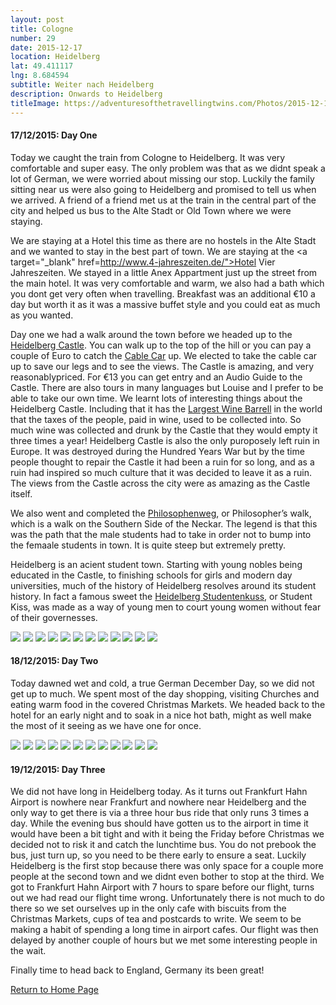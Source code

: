 ```yaml
---
layout: post
title: Cologne
number: 29
date: 2015-12-17
location: Heidelberg
lat: 49.411117
lng: 8.684594
subtitle: Weiter nach Heidelberg
description: Onwards to Heidelberg
titleImage: https://adventuresofthetravellingtwins.com/Photos/2015-12-17-Heidelberg/cover-min.JPG
---
```


<h4>17/12/2015: Day One</h4>

Today we caught the train from Cologne to Heidelberg. It was very comfortable and super easy. The only problem was that as we didnt speak a lot of German, we were worried about missing our stop. Luckily the family sitting near us were also going to Heidelberg and promised to tell us when we arrived.
A friend of a friend met us at the train in the central part of the city and helped us bus to the Alte Stadt or Old Town where we were staying.

We are staying at a Hotel this time as there are no hostels in the Alte Stadt and we wanted to stay in the best part of town. 
We are staying at the <a target="_blank" href=http://www.4-jahreszeiten.de/">Hotel Vier Jahreszeiten</a>. We stayed in a little Anex Appartment just up the street from the main hotel. It was very comfortable and warm, we also had a bath which you dont get very often when travelling. 
Breakfast was an additional €10 a day but worth it as it was a massive buffet style and you could eat as much as you wanted. 

Day one we had a walk around the town before we headed up to the <a target="_blank" href="http://www.schloss-heidelberg.de/en/home/">Heidelberg Castle</a>. You can walk up to the top of the hill or you can pay a couple of Euro to catch the <a target="_blank" href="https://www.tourism-bw.com/Media/Attraktionen/Heidelberg-Cable-Car">Cable Car</a> up. We elected to take the cable car up to save our legs and to see the views.
The Castle is amazing, and very reasonablypriced. For €13 you can get entry and an Audio Guide to the Castle. There are also tours in many languages but Louise and I prefer to be able to take our own time. 
We learnt lots of interesting things about the Heidelberg Castle. Including that it has the <a target="_blank" href="https://luxeadventuretraveler.com/heidelberg-castle/">Largest Wine Barrell</a> in the world that the taxes of the people, paid in wine, used to be collected into. So much wine was collected and drunk by the Castle that they would empty it three times a year!
Heidelberg Castle is also the only puroposely left ruin in Europe. It was destroyed during the Hundred Years War but by the time people thought to repair the Castle it had been a ruin for so long, and as a ruin had inspired so much culture that it was decided to leave it as a ruin.
The views from the Castle across the city were as amazing as the Castle itself.

We also went and completed the <a target="_blank" href="https://www.tourism-heidelberg.com/explore/historical-sights/heiligenberg/philosophers-walk/index_eng.html">Philosophenweg</a>, or Philosopher’s walk, which is a walk on the Southern Side of the Neckar. The legend is that this was the path that the male students had to take in order not to bump into the femaale students in town.
It is quite steep but extremely pretty.

Heidelberg is an acient student town. Starting with young nobles being educated in the Castle, to finishing schools for girls and modern day universities, much of the history of Heidelberg resolves around its student history.
In fact a famous sweet the <a target="_blank" href="http://www.studentenkuss.com/english/geschichte.html">Heidelberg Studentenkuss</a>, or Student Kiss, was made as a way of young men to court young women without fear of their governesses.

<img src="https://adventuresofthetravellingtwins.com/Photos/2015-12-17-Heidelberg/day11-min.jpg" class="image1">
<img src="https://adventuresofthetravellingtwins.com/Photos/2015-12-17-Heidelberg/day12-min.jpg" class="image1">
<img src="https://adventuresofthetravellingtwins.com/Photos/2015-12-17-Heidelberg/day13-min.jpg" class="image1">
<img src="https://adventuresofthetravellingtwins.com/Photos/2015-12-17-Heidelberg/day14-min.jpg" class="image1">
<img src="https://adventuresofthetravellingtwins.com/Photos/2015-12-17-Heidelberg/day15-min.jpg" class="image1">
<img src="https://adventuresofthetravellingtwins.com/Photos/2015-12-17-Heidelberg/day16-min.jpg" class="image1">
<img src="https://adventuresofthetravellingtwins.com/Photos/2015-12-17-Heidelberg/day17-min.jpg" class="image1">
<img src="https://adventuresofthetravellingtwins.com/Photos/2015-12-17-Heidelberg/day18-min.jpg" class="image1">
<img src="https://adventuresofthetravellingtwins.com/Photos/2015-12-17-Heidelberg/day19-min.jpg" class="image1">
<img src="https://adventuresofthetravellingtwins.com/Photos/2015-12-17-Heidelberg/day110-min.jpg" class="image1">
<img src="https://adventuresofthetravellingtwins.com/Photos/2015-12-17-Heidelberg/day111-min.jpg" class="image1">
<img src="https://adventuresofthetravellingtwins.com/Photos/2015-12-17-Heidelberg/day112-min.jpg" class="image1">

<h4>18/12/2015: Day Two</h4>

Today dawned wet and cold, a true German December Day, so we did not get up to much. We spent most of the day shopping, visiting Churches and eating warm food in the covered Christmas Markets. 
We headed back to the hotel for an early night and to soak in a nice hot bath, might as well make the most of it seeing as we have one for once.

<img src="https://adventuresofthetravellingtwins.com/Photos/2015-12-17-Heidelberg/day21-min.jpg" class="image1">
<img src="https://adventuresofthetravellingtwins.com/Photos/2015-12-17-Heidelberg/day22-min.jpg" class="image1">
<img src="https://adventuresofthetravellingtwins.com/Photos/2015-12-17-Heidelberg/day23-min.jpg" class="image1">
<img src="https://adventuresofthetravellingtwins.com/Photos/2015-12-17-Heidelberg/day24-min.jpg" class="image1">
<img src="https://adventuresofthetravellingtwins.com/Photos/2015-12-17-Heidelberg/day25-min.jpg" class="image1">
<img src="https://adventuresofthetravellingtwins.com/Photos/2015-12-17-Heidelberg/day26-min.jpg" class="image1">
<img src="https://adventuresofthetravellingtwins.com/Photos/2015-12-17-Heidelberg/day27-min.jpg" class="image1">
<img src="https://adventuresofthetravellingtwins.com/Photos/2015-12-17-Heidelberg/day28-min.jpg" class="image1">
<img src="https://adventuresofthetravellingtwins.com/Photos/2015-12-17-Heidelberg/day29-min.jpg" class="image1">
<img src="https://adventuresofthetravellingtwins.com/Photos/2015-12-17-Heidelberg/day210-min.jpg" class="image1">
<img src="https://adventuresofthetravellingtwins.com/Photos/2015-12-17-Heidelberg/day211-min.jpg" class="image1">
<img src="https://adventuresofthetravellingtwins.com/Photos/2015-12-17-Heidelberg/day212-min.jpg" class="image1">

<h4>19/12/2015: Day Three</h4>

We did not have long in Heidelberg today. As it turns out Frankfurt Hahn Airport is nowhere near Frankfurt and nowhere near Heidelberg and the only way to get there is via a three hour bus ride that only runs 3 times a day.
While the evening bus should have gotten us to the airport in time it would have been a bit tight and with it being the Friday before Christmas we decided not to risk it and catch the lunchtime bus.
You do not prebook the bus, just turn up, so you need to be there early to ensure a seat. Luckily Heidelberg is the first stop because there was only space for a couple more people at the second town and we didnt even bother to stop at the third.
We got to Frankfurt Hahn Airport with 7 hours to spare before our flight, turns out we had read our flight time wrong. Unfortunately there is not much to do there so we set ourselves up in the only cafe with biscuits from the Christmas Markets, cups of tea and postcards to write. We seem to be making a habit of spending a long time in airport cafes.
Our flight was then delayed by another couple of hours but we met some interesting people in the wait. 

Finally time to head back to England, Germany its been great!

<a href="https://adventuresofthetravellingtwins.com/">Return to Home Page</a>


